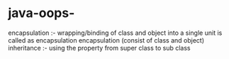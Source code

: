 # java-oops-
encapsulation :- wrapping/binding of class and object into a single unit is called as encapsulation
      encapsulation (consist of class and object)
inheritance :- using the property from super class to sub class
      

